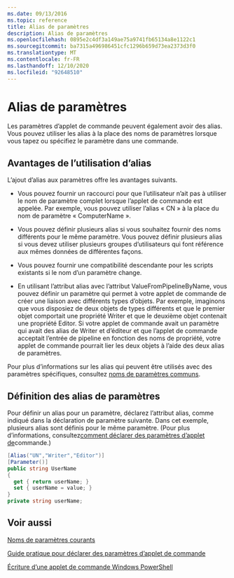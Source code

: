 ```yaml
---
ms.date: 09/13/2016
ms.topic: reference
title: Alias de paramètres
description: Alias de paramètres
ms.openlocfilehash: 0895e2c4df3a149ae75a9741fb65134a8e1122c1
ms.sourcegitcommit: ba7315a496986451cfc1296b659d73ea2373d3f0
ms.translationtype: MT
ms.contentlocale: fr-FR
ms.lasthandoff: 12/10/2020
ms.locfileid: "92648510"
---
```

# <a name="parameter-aliases"></a>Alias de paramètres

Les paramètres d’applet de commande peuvent également avoir des alias. Vous pouvez utiliser les alias à la place des noms de paramètres lorsque vous tapez ou spécifiez le paramètre dans une commande.

## <a name="benefits-of-using-aliases"></a>Avantages de l’utilisation d’alias

L’ajout d’alias aux paramètres offre les avantages suivants.

- Vous pouvez fournir un raccourci pour que l’utilisateur n’ait pas à utiliser le nom de paramètre complet lorsque l’applet de commande est appelée. Par exemple, vous pouvez utiliser l’alias « CN » à la place du nom de paramètre « ComputerName ».

- Vous pouvez définir plusieurs alias si vous souhaitez fournir des noms différents pour le même paramètre. Vous pouvez définir plusieurs alias si vous devez utiliser plusieurs groupes d’utilisateurs qui font référence aux mêmes données de différentes façons.

- Vous pouvez fournir une compatibilité descendante pour les scripts existants si le nom d’un paramètre change.

- En utilisant l’attribut alias avec l’attribut ValueFromPipelineByName, vous pouvez définir un paramètre qui permet à votre applet de commande de créer une liaison avec différents types d’objets. Par exemple, imaginons que vous disposiez de deux objets de types différents et que le premier objet comportait une propriété Writer et que le deuxième objet contenait une propriété Editor. Si votre applet de commande avait un paramètre qui avait des alias de Writer et d’éditeur et que l’applet de commande acceptait l’entrée de pipeline en fonction des noms de propriété, votre applet de commande pourrait lier les deux objets à l’aide des deux alias de paramètres.

Pour plus d’informations sur les alias qui peuvent être utilisés avec des paramètres spécifiques, consultez [noms de paramètres communs](./common-parameter-names.md).

## <a name="defining-parameter-aliases"></a>Définition des alias de paramètres

Pour définir un alias pour un paramètre, déclarez l’attribut alias, comme indiqué dans la déclaration de paramètre suivante. Dans cet exemple, plusieurs alias sont définis pour le même paramètre. (Pour plus d’informations, consultez[comment déclarer des paramètres d’applet de](./how-to-declare-cmdlet-parameters.md)commande.)

```csharp
[Alias("UN","Writer","Editor")]
[Parameter()]
public string UserName
{
  get { return userName; }
  set { userName = value; }
}
private string userName;
```

## <a name="see-also"></a>Voir aussi

[Noms de paramètres courants](./common-parameter-names.md)

[Guide pratique pour déclarer des paramètres d’applet de commande](./how-to-declare-cmdlet-parameters.md)

[Écriture d’une applet de commande Windows PowerShell](./writing-a-windows-powershell-cmdlet.md)
